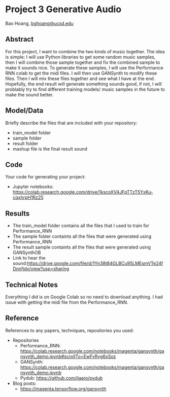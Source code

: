# Project 3 Generative Audio

Bao Hoang, bghoang@ucsd.edu

## Abstract

For this project, I want to combine the two kinds of music together. The idea is simple: I will use Python libraries to get some random music samples, 
then I will combine those sample together and fix the combined sample to make it sounds nice. To generate these samples, I will use the Performance RNN
colab to get the midi files. I will then use GANSynth to modify these files. Then I will mix these files together and see what I have at the end. 
Hopefully, the end result will generate something sounds good, if not, I will problably try to find different training models/ music samples in the future
to make the sound better. 

## Model/Data

Briefly describe the files that are included with your repository:
- train_model folder
- sample folder
- result folder
- mashup file is the final result sound

## Code

Your code for generating your project:
- Jupyter notebooks: https://colab.research.google.com/drive/1kscoXV4JFpTTzT5YxKu-cqxhrpH1Rz25

## Results

- The train_model folder contains all the files that I used to train for Performance_RNN
- The sample folder containts all the files that were generated using Performance_RNN
- The result sample containts all the files that were generated using GANSynthOB
- Link to hear the sound:https://drive.google.com/file/d/1Yn38t84GLBCu95LMEsmVTe24fDnnfjdx/view?usp=sharing

## Technical Notes

Everything I did is on Google Colab so no need to download anything.
I had issue with getting the midi file from the Performance_RNN.

## Reference

References to any papers, techniques, repositories you used:
- Repositories
     + Performance_RNN: https://colab.research.google.com/notebooks/magenta/gansynth/gansynth_demo.ipynb#scrollTo=EwFvRyg6xSoz
     + GANSynth: https://colab.research.google.com/notebooks/magenta/gansynth/gansynth_demo.ipynb
     + Pydub: https://github.com/jiaaro/pydub
- Blog posts:
     + https://magenta.tensorflow.org/gansynth
